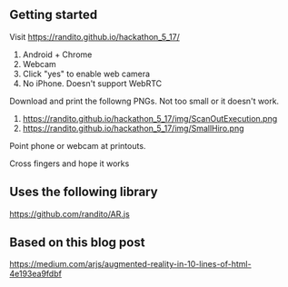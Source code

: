 ## Getting started

Visit https://randito.github.io/hackathon_5_17/
1.  Android + Chrome
2.  Webcam
3.  Click "yes" to enable web camera
4.  No iPhone.  Doesn't support WebRTC

Download and print the followng PNGs.  Not too small or it doesn't work.
1. https://randito.github.io/hackathon_5_17/img/ScanOutExecution.png
2. https://randito.github.io/hackathon_5_17/img/SmallHiro.png

Point phone or webcam at printouts.

Cross fingers and hope it works

## Uses the following library 

https://github.com/randito/AR.js

## Based on this blog post

https://medium.com/arjs/augmented-reality-in-10-lines-of-html-4e193ea9fdbf
